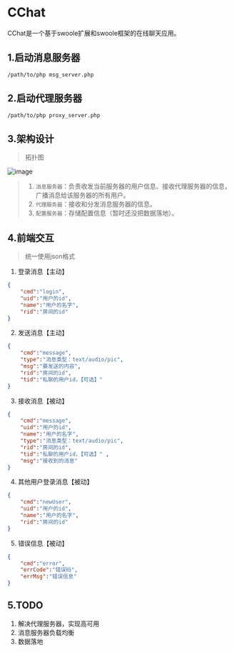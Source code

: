 # CChat
CChat是一个基于swoole扩展和swoole框架的在线聊天应用。

## 1.启动消息服务器
`/path/to/php msg_server.php`

## 2.启动代理服务器
`/path/to/php proxy_server.php`

## 3.架构设计
>拓扑图

![image](https://github.com/iam2c/CChat/raw/master/readme/20161108113348.png)
>1. `消息服务器`：负责收发当前服务器的用户信息、接收代理服务器的信息，广播消息给该服务器的所有用户。
>2. `代理服务器`：接收和分发消息服务器的信息。
>3. `配置服务器`：存储配置信息（暂时还没把数据落地）。

## 4.前端交互
>统一使用json格式


1. 登录消息【主动】
```json
{
	"cmd":"login",
	"uid":"用户的id",
	"name":"用户的名字",
	"rid":"房间的id"
}
```

2. 发送消息【主动】
```json
{
	"cmd":"message",
	"type":"消息类型：text/audio/pic",
	"msg":"要发送的内容",
	"rid":"房间的id",
	"tid":"私聊的用户id，【可选】" 
}
```

3. 接收消息【被动】
```json
{
	"cmd":"message",
	"uid":"用户的id",
	"name":"用户的名字",
	"type":"消息类型：text/audio/pic",
	"rid":"房间的id",
	"tid":"私聊的用户id，【可选】" ,
	"msg":"接收到的消息"
}
```

4. 其他用户登录消息【被动】
```json
{
	"cmd":"newUser",
	"uid":"用户的id",
	"name":"用户的名字",
	"rid":"房间的id"
}
```

5. 错误信息【被动】
```json
{
	"cmd":"error",
	"errCode":"错误码",
	"errMsg":"错误信息"
}
```

## 5.TODO
1. 解决代理服务器，实现高可用
2. 消息服务器负载均衡
3. 数据落地
